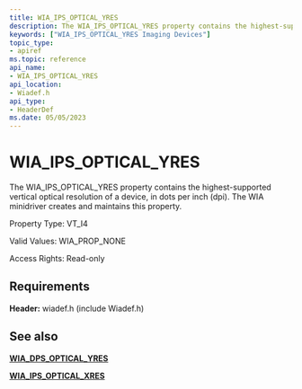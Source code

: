 ```yaml
---
title: WIA_IPS_OPTICAL_YRES
description: The WIA_IPS_OPTICAL_YRES property contains the highest-supported vertical optical resolution of a device, in dots per inch (dpi). The WIA minidriver creates and maintains this property.
keywords: ["WIA_IPS_OPTICAL_YRES Imaging Devices"]
topic_type:
- apiref
ms.topic: reference
api_name:
- WIA_IPS_OPTICAL_YRES
api_location:
- Wiadef.h
api_type:
- HeaderDef
ms.date: 05/05/2023
---
```


# WIA_IPS_OPTICAL_YRES

The WIA_IPS_OPTICAL_YRES property contains the highest-supported vertical optical resolution of a device, in dots per inch (dpi). The WIA minidriver creates and maintains this property.

Property Type: VT_I4

Valid Values: WIA_PROP_NONE

Access Rights: Read-only

## Requirements

**Header:** wiadef.h (include Wiadef.h)

## See also

[**WIA_DPS_OPTICAL_YRES**](wia-dps-optical-yres.md)

[**WIA_IPS_OPTICAL_XRES**](wia-ips-optical-xres.md)
